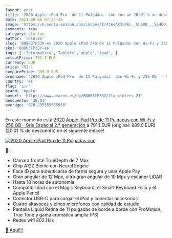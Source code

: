```yaml
---
layout: post
title: '2020 Apple iPad Pro  de 11 Pulgadas  con con un 20.01 % de descuento'
date: 2021-06-08 07:34:43
image: 'https://m.media-amazon.com/images/I/41k+AXJs4kL._SL500_._SL400_.jpg'
comments: true
category: ofertas
author: 'tole.es'
slug: 'B0863TP33V-es 2020 Apple iPad Pro de 11 Pulgadas con Wi-Fi y 256 GB -...'
sku: 'B0863TP33V-es'
tags: [ 'Informática','Tablets','apple','ipad', ]
actualPrice: 791.1 EUR
currency: EUR
price: 791.1
comparePrice: 989.0 EUR
prodname: '2020 Apple iPad Pro  de 11 Pulgadas  con Wi-Fi y 256 GB  - Gris Espacial  2.ª generación '
country: 'es'
flag: '🇪🇸'
brand: 'Apple'
buyurl: 'https://www.amazon.es/dp/B0863TP33V/?tag=tolees-21'
descuento: '20.01'
average: '870.295555555556'
---
```


En este momento está [2020 Apple iPad Pro  de 11 Pulgadas  con Wi-Fi y 256 GB  - Gris Espacial  2.ª generación ](https://www.amazon.es/dp/B0863TP33V/?tag=tolees-21) a 791.1 EUR (original: 989.0 EUR) (20.01 %  de descuento) en el siguiente enlace!

[![2020 Apple iPad Pro  de 11 Pulgadas  con](https://m.media-amazon.com/images/I/41k+AXJs4kL._SL500_._SL400_.jpg)](https://www.amazon.es/dp/B0863TP33V/?tag=tolees-21)

🔎:

- Cámara frontal TrueDepth de 7 Mpx
- Chip A12Z Bionic con Neural Engine
- Face ID para autenticarse de forma segura y usar Apple Pay
- Gran angular de 12 Mpx, ultra gran angular de 10 Mpx y escáner LiDAR
- Hasta 10 horas de autonomía
- Compatibilidad con el Magic Keyboard, el Smart Keyboard Folio y el Apple Pencil
- Conector USB-C para cargar el iPad y conectar accesorios
- Cuatro altavoces y cinco micrófonos con calidad de estudio
- Pantalla Liquid Retina de 11 pulgadas de borde a borde con ProMotion, True Tone y gama cromática amplia (P3)
- Redes wifi 802.11ax

[🛒 Aquí!!!](https://www.amazon.es/dp/B0863TP33V/?tag=tolees-21)
